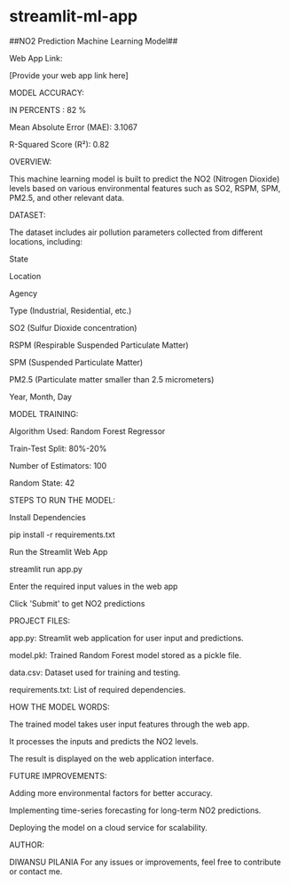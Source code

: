 # streamlit-ml-app

##NO2 Prediction Machine Learning Model##

Web App Link:

[Provide your web app link here]

MODEL ACCURACY:


IN PERCENTS : 82 %

Mean Absolute Error (MAE): 3.1067

R-Squared Score (R²): 0.82


OVERVIEW:

This machine learning model is built to predict the NO2 (Nitrogen Dioxide) levels based on various environmental features such as SO2, RSPM, SPM, PM2.5, and other relevant data.


DATASET:


The dataset includes air pollution parameters collected from different locations, including:

State

Location

Agency

Type (Industrial, Residential, etc.)

SO2 (Sulfur Dioxide concentration)

RSPM (Respirable Suspended Particulate Matter)

SPM (Suspended Particulate Matter)

PM2.5 (Particulate matter smaller than 2.5 micrometers)

Year, Month, Day



MODEL TRAINING:



Algorithm Used: Random Forest Regressor

Train-Test Split: 80%-20%

Number of Estimators: 100

Random State: 42




STEPS TO RUN THE MODEL:


Install Dependencies

pip install -r requirements.txt

Run the Streamlit Web App

streamlit run app.py

Enter the required input values in the web app

Click 'Submit' to get NO2 predictions



PROJECT FILES:



app.py: Streamlit web application for user input and predictions.

model.pkl: Trained Random Forest model stored as a pickle file.

data.csv: Dataset used for training and testing.

requirements.txt: List of required dependencies.



HOW THE MODEL WORDS:


The trained model takes user input features through the web app.

It processes the inputs and predicts the NO2 levels.

The result is displayed on the web application interface.



FUTURE IMPROVEMENTS:



Adding more environmental factors for better accuracy.

Implementing time-series forecasting for long-term NO2 predictions.

Deploying the model on a cloud service for scalability.



AUTHOR:



DIWANSU PILANIA 
For any issues or improvements, feel free to contribute or contact me.
